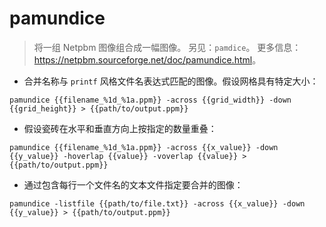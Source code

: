 # pamundice

> 将一组 Netpbm 图像组合成一幅图像。
> 另见：`pamdice`。
> 更多信息：<https://netpbm.sourceforge.net/doc/pamundice.html>。

- 合并名称与 `printf` 风格文件名表达式匹配的图像。假设网格具有特定大小：

`pamundice {{filename_%1d_%1a.ppm}} -across {{grid_width}} -down {{grid_height}} > {{path/to/output.ppm}}`

- 假设瓷砖在水平和垂直方向上按指定的数量重叠：

`pamundice {{filename_%1d_%1a.ppm}} -across {{x_value}} -down {{y_value}} -hoverlap {{value}} -voverlap {{value}} > {{path/to/output.ppm}}`

- 通过包含每行一个文件名的文本文件指定要合并的图像：

`pamundice -listfile {{path/to/file.txt}} -across {{x_value}} -down {{y_value}} > {{path/to/output.ppm}}`